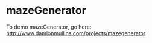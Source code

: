 # mazeGenerator
To demo mazeGenerator, go here: http://www.damionmullins.com/projects/mazegenerator
